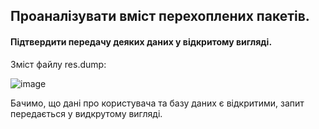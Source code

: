 ## Проаналізувати вміст перехоплених пакетів. 
#### Підтвердити передачу деяких даних у відкритому вигляді.

Зміст файлу res.dump: 

![image](https://user-images.githubusercontent.com/73271963/208963139-a72d5520-f9fb-4de8-8443-dc50db3c6d2e.png)

Бачимо, що дані про користувача та базу даних є відкритими, запит передається у видкрутому вигляді.
